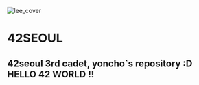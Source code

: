 ![lee_cover](https://user-images.githubusercontent.com/44021629/103233846-75268680-4981-11eb-806d-58b167a16cc1.jpg)

# 42SEOUL  
42seoul 3rd cadet, yoncho`s repository :D
HELLO 42 WORLD !!
---
